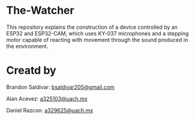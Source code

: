 # The-Watcher
This repository explains the construction of a device controlled by an ESP32 and ESP32-CAM, which uses KY-037 microphones and a stepping motor capable of reacting with movement through the sound produced in the environment.

# Creatd by 
Brandon Saldivar: bsaldivar205@gmail.com 

Alan Acevez: a325103@uach.mx

Daniel Razcon: a329625@uach.mx


